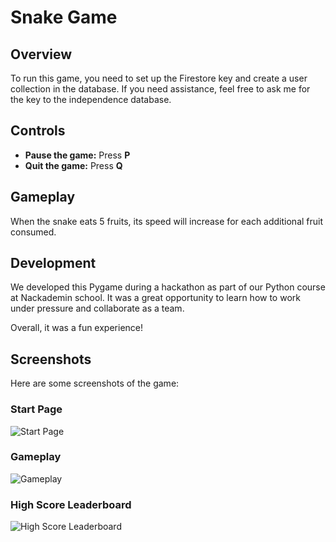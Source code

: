 # Snake Game

## Overview

To run this game, you need to set up the Firestore key and create a user collection in the database. If you need assistance, feel free to ask me for the key to the independence database.

## Controls

- **Pause the game:** Press **P**
- **Quit the game:** Press **Q**

## Gameplay

When the snake eats 5 fruits, its speed will increase for each additional fruit consumed.

## Development

We developed this Pygame during a hackathon as part of our Python course at Nackademin school. It was a great opportunity to learn how to work under pressure and collaborate as a team.

Overall, it was a fun experience!

## Screenshots

Here are some screenshots of the game:

### Start Page
![Start Page](https://github.com/user-attachments/assets/c878bd7b-dc83-405e-bd5d-49525c0ae0a6)

### Gameplay
![Gameplay](https://github.com/user-attachments/assets/db2e3dcc-cb2c-438e-ad1e-103795db528f)

### High Score Leaderboard
![High Score Leaderboard](https://github.com/user-attachments/assets/27f2ee32-1539-491f-a5f1-a30829ccfdd3)
